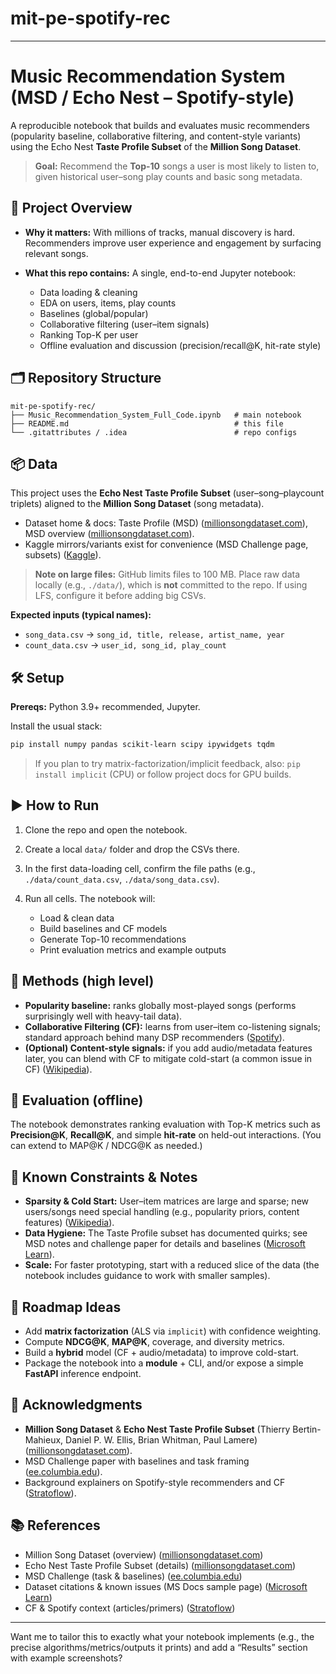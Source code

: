# mit-pe-spotify-rec

---

# Music Recommendation System (MSD / Echo Nest – Spotify-style)

A reproducible notebook that builds and evaluates music recommenders (popularity baseline, collaborative filtering, and content-style variants) using the Echo Nest **Taste Profile Subset** of the **Million Song Dataset**.

> **Goal:** Recommend the **Top-10** songs a user is most likely to listen to, given historical user–song play counts and basic song metadata.

## 🔎 Project Overview

* **Why it matters:** With millions of tracks, manual discovery is hard. Recommenders improve user experience and engagement by surfacing relevant songs.
* **What this repo contains:** A single, end-to-end Jupyter notebook:

  * Data loading & cleaning
  * EDA on users, items, play counts
  * Baselines (global/popular)
  * Collaborative filtering (user–item signals)
  * Ranking Top-K per user
  * Offline evaluation and discussion (precision/recall@K, hit-rate style)

## 🗂️ Repository Structure

```
mit-pe-spotify-rec/
├── Music_Recommendation_System_Full_Code.ipynb   # main notebook
├── README.md                                     # this file
└── .gitattributes / .idea                        # repo configs
```

## 📦 Data

This project uses the **Echo Nest Taste Profile Subset** (user–song–playcount triplets) aligned to the **Million Song Dataset** (song metadata).

* Dataset home & docs: Taste Profile (MSD) ([millionsongdataset.com][1]), MSD overview ([millionsongdataset.com][2]).
* Kaggle mirrors/variants exist for convenience (MSD Challenge page, subsets) ([Kaggle][3]).

> **Note on large files:** GitHub limits files to 100 MB. Place raw data locally (e.g., `./data/`), which is **not** committed to the repo. If using LFS, configure it before adding big CSVs.

**Expected inputs (typical names):**

* `song_data.csv` → `song_id, title, release, artist_name, year`
* `count_data.csv` → `user_id, song_id, play_count`

## 🛠️ Setup

**Prereqs:** Python 3.9+ recommended, Jupyter.

Install the usual stack:

```bash
pip install numpy pandas scikit-learn scipy ipywidgets tqdm
```

> If you plan to try matrix-factorization/implicit feedback, also:
> `pip install implicit` (CPU) or follow project docs for GPU builds.

## ▶️ How to Run

1. Clone the repo and open the notebook.
2. Create a local `data/` folder and drop the CSVs there.
3. In the first data-loading cell, confirm the file paths (e.g., `./data/count_data.csv`, `./data/song_data.csv`).
4. Run all cells. The notebook will:

   * Load & clean data
   * Build baselines and CF models
   * Generate Top-10 recommendations
   * Print evaluation metrics and example outputs

## 🧠 Methods (high level)

* **Popularity baseline:** ranks globally most-played songs (performs surprisingly well with heavy-tail data).
* **Collaborative Filtering (CF):** learns from user–item co-listening signals; standard approach behind many DSP recommenders ([Spotify][4]).
* **(Optional) Content-style signals:** if you add audio/metadata features later, you can blend with CF to mitigate cold-start (a common issue in CF) ([Wikipedia][5]).

## 📏 Evaluation (offline)

The notebook demonstrates ranking evaluation with Top-K metrics such as **Precision@K**, **Recall@K**, and simple **hit-rate** on held-out interactions. (You can extend to MAP@K / NDCG@K as needed.)

## 🚧 Known Constraints & Notes

* **Sparsity & Cold Start:** User–item matrices are large and sparse; new users/songs need special handling (e.g., popularity priors, content features) ([Wikipedia][5]).
* **Data Hygiene:** The Taste Profile subset has documented quirks; see MSD notes and challenge paper for details and baselines ([Microsoft Learn][6]).
* **Scale:** For faster prototyping, start with a reduced slice of the data (the notebook includes guidance to work with smaller samples).

## 🔮 Roadmap Ideas

* Add **matrix factorization** (ALS via `implicit`) with confidence weighting.
* Compute **NDCG@K**, **MAP@K**, coverage, and diversity metrics.
* Build a **hybrid** model (CF + audio/metadata) to improve cold-start.
* Package the notebook into a **module** + CLI, and/or expose a simple **FastAPI** inference endpoint.

## 🙏 Acknowledgments

* **Million Song Dataset** & **Echo Nest Taste Profile Subset** (Thierry Bertin-Mahieux, Daniel P. W. Ellis, Brian Whitman, Paul Lamere) ([millionsongdataset.com][2]).
* MSD Challenge paper with baselines and task framing ([ee.columbia.edu][7]).
* Background explainers on Spotify-style recommenders and CF ([Stratoflow][8]).

## 📚 References

* Million Song Dataset (overview) ([millionsongdataset.com][2])
* Echo Nest Taste Profile Subset (details) ([millionsongdataset.com][1])
* MSD Challenge (task & baselines) ([ee.columbia.edu][7])
* Dataset citations & known issues (MS Docs sample page) ([Microsoft Learn][6])
* CF & Spotify context (articles/primers) ([Stratoflow][8])

---

Want me to tailor this to exactly what your notebook implements (e.g., the precise algorithms/metrics/outputs it prints) and add a “Results” section with example screenshots?

[1]: https://millionsongdataset.com/tasteprofile/?utm_source=chatgpt.com "The Echo Nest Taste Profile Subset"
[2]: https://millionsongdataset.com/?utm_source=chatgpt.com "Million Song Dataset: Welcome!"
[3]: https://www.kaggle.com/c/msdchallenge/data?utm_source=chatgpt.com "Million Song Dataset Challenge"
[4]: https://www.spotify.com/safetyandprivacy/understanding-recommendations?utm_source=chatgpt.com "safetyandprivacy/understanding-recommendations"
[5]: https://en.wikipedia.org/wiki/Collaborative_filtering?utm_source=chatgpt.com "Collaborative filtering"
[6]: https://learn.microsoft.com/en-us/samples/azure-samples/millionsongdataset-sql/millionsongdataset-sql/?utm_source=chatgpt.com "Million Song Dataset in Azure SQL DB / SQL Server"
[7]: https://www.ee.columbia.edu/~dpwe/pubs/McFeeBEL12-MSDC.pdf?utm_source=chatgpt.com "The million song dataset challenge"
[8]: https://stratoflow.com/spotify-recommendation-algorithm/?utm_source=chatgpt.com "Spotify Recommendation Algorithm: What's The Secret to ..."
